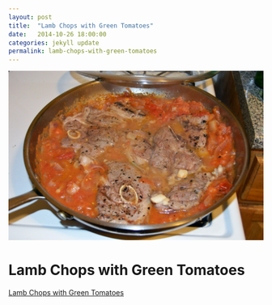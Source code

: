 ```yaml
---
layout: post
title:  "Lamb Chops with Green Tomatoes"
date:   2014-10-26 18:00:00
categories: jekyll update
permalink: lamb-chops-with-green-tomatoes
---
```


![Lamb Chops with Green Tomatoes](/img/lamb-chops-with-green-tomatoes_mini.jpg)

Lamb Chops with Green Tomatoes
==============================

<a href="http://cooking.nytimes.com/recipes/1016881-lamb-chops-with-green-tomatoes" target="_blank">Lamb Chops with Green Tomatoes</a>